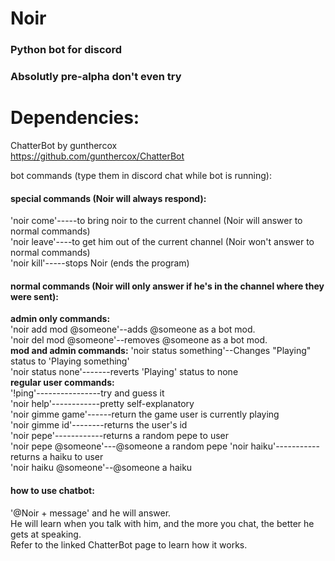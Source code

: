 # Noir
### Python bot for discord

### Absolutly pre-alpha don't even try

# Dependencies:  
ChatterBot by gunthercox  
https://github.com/gunthercox/ChatterBot


bot commands (type them in discord chat while bot is running):

#### special commands (Noir will always respond):  
'noir come'-----to bring noir to the current channel (Noir will answer to normal commands)  
'noir leave'----to get him out of the current channel (Noir won't answer to normal commands)  
'noir kill'-----stops Noir (ends the program)

#### normal commands (Noir will only answer if he's in the channel where they were sent):  
**admin only commands:**  
'noir add mod @someone'--adds @someone as a bot mod.  
'noir del mod @someone'--removes @someone as a bot mod.  
**mod and admin commands:** 
'noir status something'--Changes "Playing" status to 'Playing something'  
'noir status none'-------reverts 'Playing' status to none  
**regular user commands:**  
'!ping'----------------try and guess it  
'noir help'------------pretty self-explanatory  
'noir gimme game'------return the game user is currently playing  
'noir gimme id'--------returns the user's id  
'noir pepe'------------returns a random pepe to user  
'noir pepe @someone'---@someone a random pepe
'noir haiku'-----------returns a haiku to user  
'noir haiku @someone'--@someone a haiku

#### how to use chatbot:
'@Noir + message' and he will answer.  
He will learn when you talk with him, and the more you chat, the better he gets at speaking.  
Refer to the linked ChatterBot page to learn how it works.